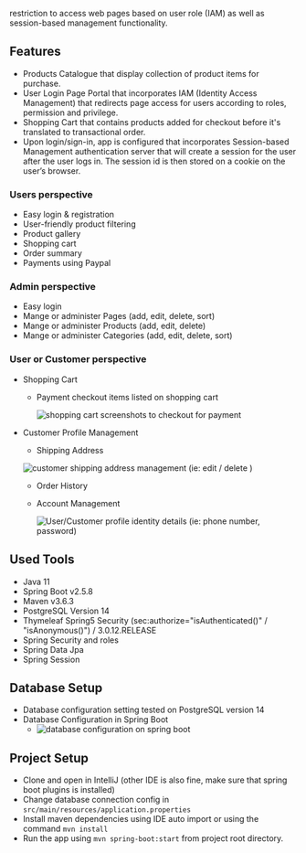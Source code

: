 restriction to access web pages based on user role (IAM) as well as session-based management functionality.

Features
--------
 - Products Catalogue that display collection of product items for purchase.
 - User Login Page Portal that incorporates IAM (Identity Access Management) that redirects page access for users 
   according to roles, permission and privilege. 
 - Shopping Cart that contains products added for checkout before it's translated to transactional order.
 - Upon login/sign-in, app is configured that incorporates Session-based Management authentication server that will create a session for 
   the user after the user logs in. The session id is then stored on a cookie on the user’s browser.
  

### Users perspective

- Easy login & registration
- User-friendly product filtering
- Product gallery
- Shopping cart
- Order summary
- Payments using Paypal

### Admin perspective
- Easy login
- Mange or administer Pages (add, edit, delete, sort)
- Mange or administer Products (add, edit, delete)
- Mange or administer Categories (add, edit, delete, sort)


### User or Customer perspective

- Shopping Cart
  - Payment checkout items listed on shopping cart
 
    ![shopping cart screenshots to checkout for payment](G:\springtutorials\cmsshoppingcart\screenshots\shopping_cart.PNG "shopping cart screenshots")

- Customer Profile Management
  - Shipping Address
  
  ![customer shipping address management (ie: edit / delete )](G:\springtutorials\cmsshoppingcart\screenshots\customer_shipping_address.PNG "customer shipping address")

  - Order History
  - Account Management

    ![User/Customer profile identity details (ie: phone number, password)](G:\springtutorials\cmsshoppingcart\screenshots\customer_profile.PNG "Customer Profile")


Used Tools
-----------
- Java 11
- Spring Boot v2.5.8
- Maven v3.6.3
- PostgreSQL Version 14
- Thymeleaf Spring5 Security (sec:authorize="isAuthenticated()" / "isAnonymous()") / 3.0.12.RELEASE
- Spring Security and roles
- Spring Data Jpa
- Spring Session

Database Setup
---------------
 - Database configuration setting tested on PostgreSQL version 14
 - Database Configuration in Spring Boot
   - ![database configuration on spring boot](G:\springtutorials\cmsshoppingcart\screenshots\DataBASE_configuration.PNG "database configuration on spring")

    

Project Setup
-------------
- Clone and open in IntelliJ (other IDE is also fine, make sure that spring boot plugins is installed)
- Change database connection config in `src/main/resources/application.properties`
- Install maven dependencies using IDE auto import or using the command ``mvn install``
- Run the app using ``mvn spring-boot:start`` from project root directory.

